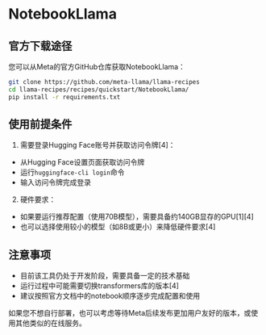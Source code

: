 # NotebookLlama

## 官方下载途径
您可以从Meta的官方GitHub仓库获取NotebookLlama：

```bash
git clone https://github.com/meta-llama/llama-recipes
cd llama-recipes/recipes/quickstart/NotebookLlama/
pip install -r requirements.txt
```

## 使用前提条件
1. 需要登录Hugging Face账号并获取访问令牌[4]：
- 从Hugging Face设置页面获取访问令牌
- 运行`huggingface-cli login`命令
- 输入访问令牌完成登录

2. 硬件要求：
- 如果要运行推荐配置（使用70B模型），需要具备约140GB显存的GPU[1][4]
- 也可以选择使用较小的模型（如8B或更小）来降低硬件要求[4]

## 注意事项
- 目前该工具仍处于开发阶段，需要具备一定的技术基础
- 运行过程中可能需要切换transformers库的版本[4]
- 建议按照官方文档中的notebook顺序逐步完成配置和使用

如果您不想自行部署，也可以考虑等待Meta后续发布更加用户友好的版本，或使用其他类似的在线服务。
